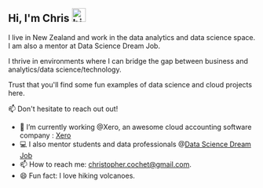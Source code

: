 ## Hi, I'm Chris <img src="https://user-images.githubusercontent.com/1303154/88677602-1635ba80-d120-11ea-84d8-d263ba5fc3c0.gif" width="28px" alt="hi">

I live in New Zealand and work in the data analytics and data science space. I am also a mentor at Data Science Dream Job.

I thrive in environments where I can bridge the gap between business and analytics/data science/technology.

Trust that you'll find some fun examples of data science and cloud projects here.

:mailbox: Don't hesitate to reach out out!


- 🔭 I’m currently working @Xero, an awesome cloud accounting software company : [Xero](https://www.xero.com)
- :computer: I also mentor students and data professionals @[Data Science Dream Job](https://www.datasciencedreamjob.com)
- 📫 How to reach me: christopher.cochet@gmail.com.
- 😄 Fun fact: I love hiking volcanoes.
